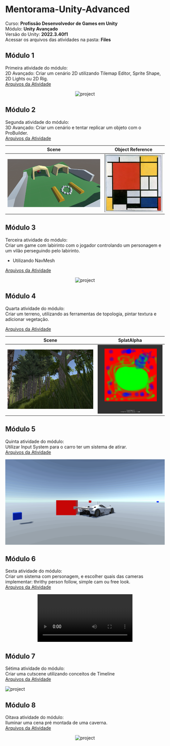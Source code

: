 # Mentorama-Unity-Advanced

Curso: **Profissão Desenvolvedor de Games em Unity**<br/>
Módulo: **Unity Avançado**<br/>
Versão do Unity: **2022.3.40f1**<br/>
Acessar os arquivos das atividades na pasta: **Files**

## Módulo 1

Primeira atividade do módulo:<br/>
2D Avançado: Criar um cenário 2D utilizando Tilemap Editor, Sprite Shape, 2D Lights ou 2D Rig.<br/>
[Arquivos da Atividade](https://github.com/franciscodelgaudio/Mentorama-Unity-Advanced/tree/main/Files/Module1)

<div align="center">
  <img src="/Files/Module1/Game.gif" alt="project"/>
</div>

## Módulo 2

Segunda atividade do módulo:<br/>
3D Avançado: Criar um cenário e tentar replicar um objeto com o ProBuilder.<br/>
[Arquivos da Atividade](https://github.com/franciscodelgaudio/Mentorama-Unity-Advanced/tree/main/Files/Module2)

| Scene | Object Reference |
| :----: | :----: |
| <img src="/Files/Module2/Scene.png" alt="project"/> | <img src="/Files/Module2/Object.png" alt="project"/> |

## Módulo 3

Terceira atividade do módulo:<br/>
Criar um game com labirinto com o jogador controlando um personagem e um vilão perseguindo pelo labirinto.
- Utilizando NavMesh</br>

[Arquivos da Atividade](https://github.com/franciscodelgaudio/Mentorama-Unity-Advanced/tree/main/Files/Module3)

<div align="center">
  <img src="/Files/Module3/Game.gif" alt="project"/>
</div>

## Módulo 4

Quarta atividade do módulo:<br/>
Criar um terreno, utilizando as ferramentas de topologia, pintar textura e adicionar vegetação.<br/>

[Arquivos da Atividade](https://github.com/franciscodelgaudio/Mentorama-Unity-Advanced/tree/main/Files/Module4)

| Scene | SplatAlpha |
| :----: | :----: |
| <img src="/Files/Module4/Game.png" alt="project"/> | <img src="/Files/Module4/SplatAlpha.png" alt="project"/> |

## Módulo 5

Quinta atividade do módulo:<br/>
Utilizar Input System para o carro ter um sistema de atirar.<br/>
[Arquivos da Atividade](https://github.com/franciscodelgaudio/Mentorama-Unity-Advanced/tree/main/Files/Module5)

<div align="center">
  <img src="/Files/Module5/Game.gif" alt="project"/>
</div>

## Módulo 6

Sexta atividade do módulo:<br/>
Criar um sistema com personagem, e escolher quais das cameras implementar: thrithy person follow, simple cam ou free look.<br/>
[Arquivos da Atividade](https://github.com/franciscodelgaudio/Mentorama-Unity-Advanced/tree/main/Files/Module6)

<div align="center">
  <video src="https://github.com/user-attachments/assets/bc1f9255-55a6-4b0d-8a3a-df7bb037e317" alt="project"/>
</div>
  
## Módulo 7

Sétima atividade do módulo:<br/>
Criar uma cutscene utilizando conceitos de Timeline<br/>
[Arquivos da Atividade](https://github.com/franciscodelgaudio/Mentorama-Unity-Advanced/tree/main/Files/Module7)

<img src="/Files/Module7/Game.gif" alt="project"/>

## Módulo 8

Oitava atividade do módulo:<br/>
Iluminar uma cena pré montada de uma caverna.<br/>
[Arquivos da Atividade](https://github.com/franciscodelgaudio/Mentorama-Unity-Advanced/tree/main/Files/Module8)

<div align="center">
  <img src="/Files/Module8/Game.gif" alt="project"/>
</div>
